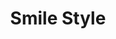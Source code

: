--- 
title: "Smile Style"
publishdate: "2018-12-21T16:48:46+02:00"
src: "https://365manga.net/manga/smile-style"
image: "https://data.365manga.net/images/thumbnails/32751-smile-style.jpg"
description: " Yamazaki Yuri is a high school freshmen. She changes school in the second semester and moves to the dorm. Before her arrival, there are some rumors being spread in the dormitory. This story is about the daily life of the misunderstood girl, Yuri and her dorm-mates."
---